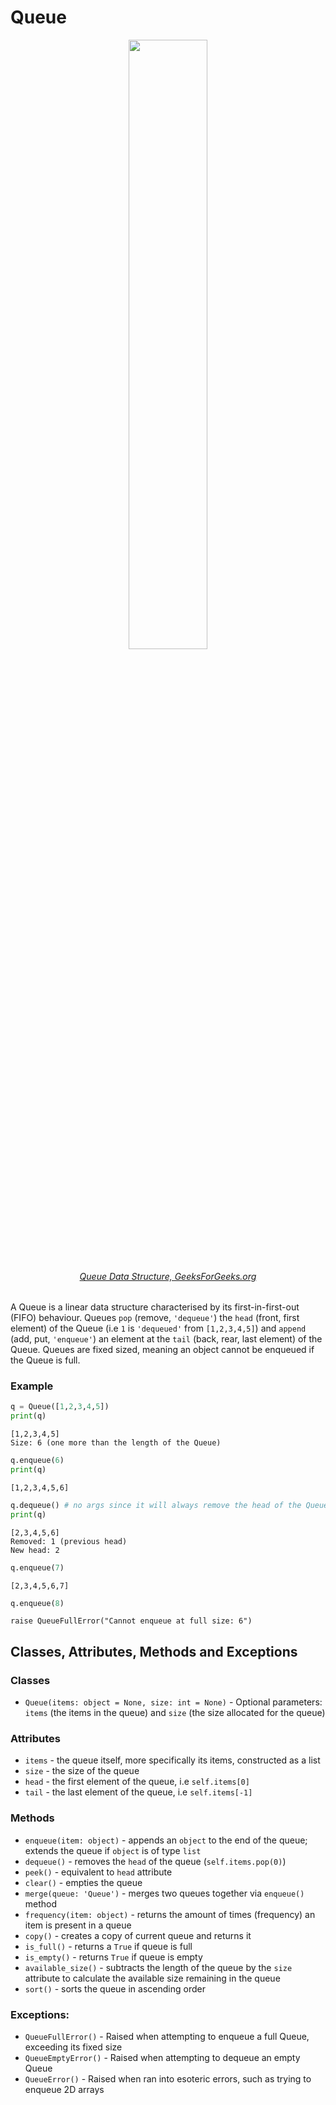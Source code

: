 # Queue
<div align="center">
  <img src="https://media.geeksforgeeks.org/wp-content/cdn-uploads/20230726165642/Queue-Data-structure1.png" width="50%" height="50%">
  <h6><i><a href="https://www.geeksforgeeks.org/queue-data-structure/">Queue Data Structure, GeeksForGeeks.org</a></i></h6>
</div>

A Queue is a linear data structure characterised by its first-in-first-out (FIFO) behaviour. Queues `pop` (remove, `'dequeue'`) the `head` (front, first element) of the Queue (i.e `1` is `'dequeued'` from `[1,2,3,4,5]`) and `append` (add, put, `'enqueue'`) an element at the `tail` (back, rear, last element) of the Queue. Queues are fixed sized, meaning an object cannot be enqueued if the Queue is full.
### Example
```python
q = Queue([1,2,3,4,5])
print(q)
```
```
[1,2,3,4,5]
Size: 6 (one more than the length of the Queue)
```
```python
q.enqueue(6)
print(q)
```
```
[1,2,3,4,5,6]
```
```python
q.dequeue() # no args since it will always remove the head of the Queue
print(q)
```
```
[2,3,4,5,6]
Removed: 1 (previous head)
New head: 2
```
```python
q.enqueue(7)
```
```
[2,3,4,5,6,7]
```
```python
q.enqueue(8)
```
```
raise QueueFullError("Cannot enqueue at full size: 6")
```
## Classes, Attributes, Methods and Exceptions
### Classes
- `Queue(items: object = None, size: int = None)` - Optional parameters: `items` (the items in the queue) and `size` (the size allocated for the queue)
### Attributes
- `items` - the queue itself, more specifically its items, constructed as a list
- `size` - the size of the queue
- `head` - the first element of the queue, i.e `self.items[0]`
- `tail` - the last element of the queue, i.e `self.items[-1]`
### Methods
- `enqueue(item: object)` - appends an `object` to the end of the queue; extends the queue if `object` is of type `list`
-  `dequeue()` - removes the `head` of the queue (`self.items.pop(0)`)
-  `peek()` - equivalent to `head` attribute
-  `clear()` - empties the queue
-  `merge(queue: 'Queue')` - merges two queues together via `enqueue()` method
-  `frequency(item: object)` - returns the amount of times (frequency) an item is present in a queue
-  `copy()` - creates a copy of current queue and returns it
-  `is_full()` - returns a `True` if queue is full
-  `is_empty()` - returns `True` if queue is empty
-  `available_size()` - subtracts the length of the queue by the `size` attribute to calculate the available size remaining in the queue
-  `sort()` - sorts the queue in ascending order 
### Exceptions:
- `QueueFullError()` - Raised when attempting to enqueue a full Queue, exceeding its fixed size
- `QueueEmptyError()` - Raised when attempting to dequeue an empty Queue
- `QueueError()` - Raised when ran into esoteric errors, such as trying to enqueue 2D arrays
